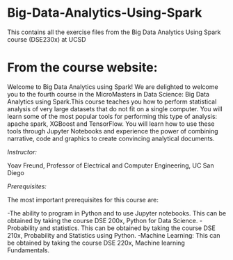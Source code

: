 # Big-Data-Analytics-Using-Spark
This contains all the exercise files from the Big Data Analytics Using Spark course (DSE230x) at UCSD 


# From the course website:

Welcome to Big Data Analytics using Spark!
We are delighted to welcome you to the fourth course in the MicroMasters in Data Science: Big Data Analytics using Spark.This course teaches you how to perform statistical analysis of very large datasets that do not fit on a single computer. You will learn some of the most popular tools for performing this type of analysis: apache spark, XGBoost and TensorFlow. You will learn how to use these tools through Jupyter Notebooks and experience the power of combining narrative, code and graphics to create convincing analytical documents.


*Instructor:*

Yoav Freund, Professor of Electrical and Computer Engineering, UC San Diego

*Prerequisites:*

The most important prerequisites for this course are:

-The ability to program in Python and to use Jupyter notebooks. This can be obtained by taking the course DSE 200x, Python for Data Science.
-Probability and statistics. This can be obtained by taking the course DSE 210x, Probability and Statistics using Python.
-Machine Learning: This can be obtained by taking the course DSE 220x, Machine learning Fundamentals.

